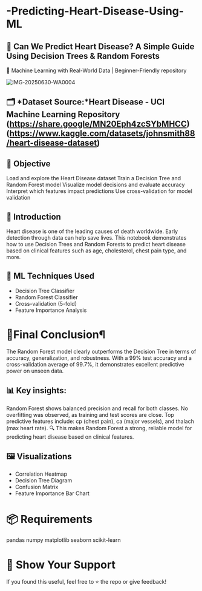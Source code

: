 # -Predicting-Heart-Disease-Using-ML
## 💓 Can We Predict Heart Disease? A Simple Guide Using Decision Trees & Random Forests
🔬 Machine Learning with Real-World Data | Beginner-Friendly repository

![IMG-20250630-WA0004](https://github.com/user-attachments/assets/cb2a6885-11e2-4727-a6d0-87e3db99e39f)

## 🗂 *Dataset Source:*Heart Disease - UCI Machine Learning Repository (https://share.google/MN20Eph4zcSYbMHCC) (https://www.kaggle.com/datasets/johnsmith88/heart-disease-dataset)

## 🎯 Objective
Load and explore the Heart Disease dataset
Train a Decision Tree and Random Forest model
Visualize model decisions and evaluate accuracy
Interpret which features impact predictions
Use cross-validation for model validation

## 📘 Introduction
Heart disease is one of the leading causes of death worldwide. Early detection through data can help save lives. This notebook demonstrates how to use Decision Trees and Random Forests to predict heart disease based on clinical features such as age, cholesterol, chest pain type, and more.

## 🧠 ML Techniques Used

- Decision Tree Classifier
- Random Forest Classifier
- Cross-validation (5-fold)
- Feature Importance Analysis

#  📌Final Conclusion¶
The Random Forest model clearly outperforms the Decision Tree in terms of accuracy, generalization, and robustness. With a 99% test accuracy and a cross-validation average of 99.7%, it demonstrates excellent predictive power on unseen data.

## 📊 Key insights:

Random Forest shows balanced precision and recall for both classes.
No overfitting was observed, as training and test scores are close.
Top predictive features include: cp (chest pain), ca (major vessels), and thalach (max heart rate).
🔍 This makes Random Forest a strong, reliable model for predicting heart disease based on clinical features.

## 🖼 Visualizations

- Correlation Heatmap
- Decision Tree Diagram
- Confusion Matrix
- Feature Importance Bar Chart

  
# 📦 Requirements

pandas
numpy
matplotlib
seaborn
scikit-learn

# 🌟 Show Your Support

If you found this useful, feel free to ⭐ the repo or give feedback!
